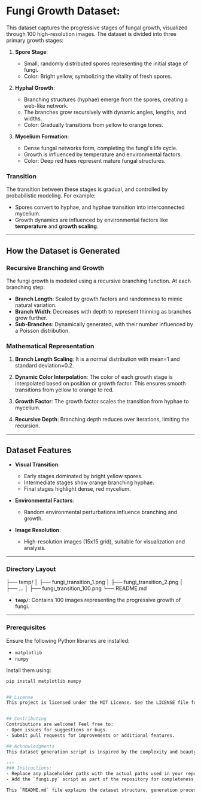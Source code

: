 # Fungi Growth Dataset: 
This dataset captures the progressive stages of fungal growth, visualized through 100 high-resolution images. The dataset is divided into three primary growth stages:

1. **Spore Stage**:
   - Small, randomly distributed spores representing the initial stage of fungi.
   - Color: Bright yellow, symbolizing the vitality of fresh spores.

2. **Hyphal Growth**:
   - Branching structures (hyphae) emerge from the spores, creating a web-like network.
   - The branches grow recursively with dynamic angles, lengths, and widths.
   - Color: Gradually transitions from yellow to orange tones.

3. **Mycelium Formation**:
   - Dense fungal networks form, completing the fungi's life cycle.
   - Growth is influenced by temperature and environmental factors.
   - Color: Deep red hues represent mature fungal structures.

### Transition

The transition between these stages is gradual, and controlled by probabilistic modeling. For example:
- Spores convert to hyphae, and hyphae transition into interconnected mycelium.
- Growth dynamics are influenced by environmental factors like **temperature** and **growth scaling**.

---

## How the Dataset is Generated

### Recursive Branching and Growth

The fungi growth is modeled using a recursive branching function. At each branching step:
- **Branch Length**: Scaled by growth factors and randomness to mimic natural variation.
- **Branch Width**: Decreases with depth to represent thinning as branches grow further.
- **Sub-Branches**: Dynamically generated, with their number influenced by a Poisson distribution.

### Mathematical Representation

1. **Branch Length Scaling**:
It is a normal distribution with mean=1 and standard deviation=0.2.

2. **Dynamic Color Interpolation**:
The color of each growth stage is interpolated based on position or growth factor. This ensures smooth transitions from yellow to orange to red.

3. **Growth Factor**:
   The growth factor scales the transition from hyphae to mycelium.
   
5. **Recursive Depth**:
   Branching depth reduces over iterations, limiting the recursion.

---

## Dataset Features

- **Visual Transition**:
  - Early stages dominated by bright yellow spores.
  - Intermediate stages show orange branching hyphae.
  - Final stages highlight dense, red mycelium.

- **Environmental Factors**:
  - Random environmental perturbations influence branching and growth.

- **Image Resolution**:
  - High-resolution images (15x15 grid), suitable for visualization and analysis.

---
### Directory Layout
├── temp/ │ ├── fungi_transition_1.png │ ├── fungi_transition_2.png │ ├── ... │ ├── fungi_transition_100.png └── README.md


- **`temp/`**: Contains 100 images representing the progressive growth of fungi.

---

### Prerequisites

Ensure the following Python libraries are installed:
- `matplotlib`
- `numpy`

Install them using:
```bash
pip install matplotlib numpy


## License
This project is licensed under the MIT License. See the LICENSE file for details.


## Contributing
Contributions are welcome! Feel free to:
- Open issues for suggestions or bugs.
- Submit pull requests for improvements or additional features.

## Acknowledgments
This dataset generation script is inspired by the complexity and beauty of fungal growth patterns, blending biology and computational modeling.

---
### Instructions:
- Replace any placeholder paths with the actual paths used in your repository.
- Add the `fungi.py` script as part of the repository for completeness.

This `README.md` file explains the dataset structure, generation process, and applications, providing a clear and professional overview for users and contributors.
